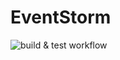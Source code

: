 # EventStorm

![build & test workflow](https://github.com/ostafen/eventstorm/actions/workflows/build-test.yml/badge.svg)
